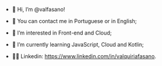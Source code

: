 - 👋 Hi, I’m @valfasano! 

- 🙏 You can contact me in Portuguese or in English; 

- 👀 I’m interested in Front-end and Cloud;

- 🌱 I’m currently learning JavaScript, Cloud and Kotlin;

- 👩‍💻 Linkedin: https://www.linkedin.com/in/valquiriafasano.


